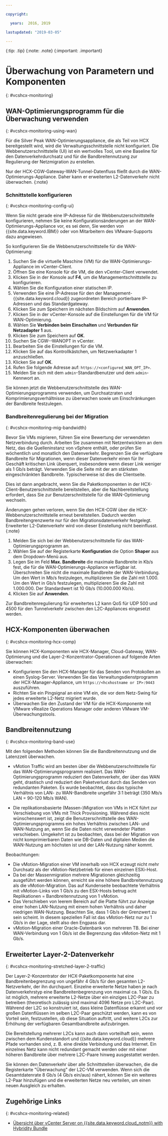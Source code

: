 ```yaml
---

copyright:

  years:  2016, 2019

lastupdated: "2019-03-05"

---
```


{:tip: .tip}
{:note: .note}
{:important: .important}

# Überwachung von Parametern und Komponenten
{: #vcshcx-monitoring}

## WAN-Optimierungsprogramm für die Überwachung verwenden
{: #vcshcx-monitoring-using-wan}

Für die Silver Peak WAN-Optimierungsappliance, die als Teil von HCX bereitgestellt wird, wird die Verwaltungsschnittstelle nicht konfiguriert. Die Webbenutzerschnittstelle (UI) ist ein wertvolles Tool, um eine Baseline für den Datenverkehrdurchsatz und für die Bandbreitennutzung zur Regulierung der Netzmigration zu erstellen.

Nur der HCX-CGW-Gateway-WAN-Tunnel-Datenfluss fließt durch die WAN-Optimierungs-Appliance. Daher kann er erweiterten L2-Datenverkehr nicht überwachen.
{:note}

### Schnittstelle konfigurieren
{: #vcshcx-monitoring-config-ui}

Wenn Sie nicht gerade eine IP-Adresse für die Webbenutzerschnittstelle konfigurieren, nehmen Sie keine Konfigurationsänderungen an der WAN-Optimierungs-Appliance vor, es sei denn, Sie werden von {{site.data.keyword.IBM}} oder von Mitarbeitern des VMware-Supports dazu angewiesen.   

So konfigurieren Sie die Webbenutzerschnittstelle für die WAN-Optimierung:
1.	Suchen Sie die virtuelle Maschine (VM) für die WAN-Optimierungs-Appliance im vCenter-Client.
2.	Öffnen Sie eine Konsole für die VM, die den vCenter-Client verwendet.
3.	Klicken Sie in der Konsole auf **F4**, um die Managementschnittstelle zu konfigurieren.
4.	Wählen Sie die Konfiguration einer statischen IP.
5.	Verwenden Sie eine IP-Adresse für den der Management-{{site.data.keyword.cloud}} zugeordneten Bereich portierbare IP-Adressen und das Standardgateway.
6.	Klicken Sie zum Speichern im nächsten Bildschirm auf **Anwenden**.
7.  Klicken Sie in der vCenter-Konsole auf die Einstellungen für die VM für WAN-Optimierung.
8.	Wählen Sie **Verbinden beim Einschalten** und **Verbunden für Netzadapter 1** aus.
9.	Klicken Sie zum Speichern auf **OK**.
10.	Suchen Sie CGW-<xxx>-WANOPT in vCenter.
11.	Bearbeiten Sie die Einstellungen für die VM.
12.	Klicken Sie auf das Kontrollkästchen, um Netzwerkadapter 1 anzuschließen.
13.	Klicken Sie auf **OK**.
14.	Rufen Sie folgende Adresse auf: `https://<configured_WAN_OPT_IP>`.
15.	Melden Sie sich mit dem `admin`-Standardbenutzer und dem `admin`-Kennwort an.

Sie können jetzt die Webbenutzerschnittstelle des WAN-Optimierungsprogramms verwenden, um Durchsatzraten und Komprimierungsverhältnisse zu überwachen sowie um Einschränkungen der Bandbreite festzulegen. 

### Bandbreitenregulierung bei der Migration
{: #vcshcx-monitoring-mig-bandwidth}

Bevor Sie VMs migrieren, führen Sie eine Bewertung der verwendeten Netzverbindung durch. Arbeiten Sie zusammen mit Netzentwicklern an dem Netz, das die Quelleninstanz von vSphere enthält, oder prüfen Sie wöchentlich und monatlich den Datenverkehr. Begrenzen Sie die verfügbare Bandbreite für Migrationen, wenn dieser Datenverkehr einen für Ihr Geschäft kritischen Link überquert, insbesondere wenn dieser Link weniger als 1 Gb/s beträgt. Verwenden Sie die Seite mit der am stärksten eingeschränkten Bandbreite. Typischerweise ist dies die Clientseite.

Dies ist dann angebracht, wenn Sie die Paketkomponenten in der HCX-Client-Benutzerschnittstelle bereitstellen, aber die Nachbereitstellung erfordert, dass Sie zur Benutzerschnittstelle für die WAN-Optimierung wechseln.

Änderungen gehen verloren, wenn Sie den HCX-CGW über die HCX-Webbenutzerschnittstelle erneut bereitstellen.
Dadurch werden Bandbreitengrenzwerte nur für den Migrationsdatenverkehr festgelegt. Erweiterter L2-Datenverkehr wird von dieser Einstellung nicht beeinflusst.
{:note}

1. Melden Sie sich bei der Webbenutzerschnittstelle für das WAN-Optimierungsprogramm an. 
2. Wählen Sie auf der Registerkarte **Konfiguration** die Option **Shaper** aus dem Dropdown-Menü aus.
3. Legen Sie im Feld **Max. Bandbreite** die maximale Bandbreite in Kb/s fest, die für die WAN-Optimierungs-Appliance verfügbar ist. Überschreiten Sie nicht die maximale Bandbreite der WAN-Verbindung. Um den Wert in Mb/s festzulegen, multiplizieren Sie die Zahl mit 1.000. Um den Wert in Gb/s festzulegen, multiplizieren Sie die Zahl mit 1.000.000. Der Standardwert ist 10 Gb/s (10.000.000 Kb/s). 
4. Klicken Sie auf **Anwenden**.

Zur Bandbreitenregulierung für erweitertes L2 kann QoS für UDP 500 und 4500 für den Tunnelverkehr zwischen den L2C-Appliances eingesetzt werden.

## HCX-Komponenten überwachen
{: #vcshcx-monitoring-hcx-comp}

Sie können HCX-Komponenten wie HCX-Manager, Cloud-Gateway, WAN-Optimierung und die Layer-2-Konzentrator-Operationen auf folgende Arten überwachen:

- Konfigurieren Sie den HCX-Manager für das Senden von Protokollen an einen Syslog-Server. Verwenden Sie das Verwaltungsdienstprogramm der HCX-Manager-Appliance, um `https://<hcxhostname or
IP>:9443` auszuführen.
- Richten Sie ein Pingsignal an eine VM ein, die vor dem Netz-Swing für jedes erweiterte L2-Netz migriert wurde.
- Überwachen Sie den Zustand der VM für die HCX-Komponente mit VMware vRealize Operations Manager oder anderen VMware VM-Überwachungstools.

## Bandbreitennutzung
{: #vcshcx-monitoring-band-use}

Mit den folgenden Methoden können Sie die Bandbreitennutzung und die Latenzzeit überwachen.

- vMotion Traffic wird am besten über die Webbenutzerschnittstelle für das WAN-Optimierungsprogramm realisiert. Das WAN-Optimierungsprogramm reduziert den Datenverkehr, der über das WAN geht, drastisch und reduziert den Paketverlust durch das Senden von redundanten Paketen. Es wurde beobachtet, dass das typische Verhältnis von LAN- zu WAN-Bandbreite ungefähr 3:1 beträgt (350 Mb/s LAN = 90-120 Mb/s WAN). 

- Die replikationsbasierte (Massen-)Migration von VMs in HCX führt zur Verschiebung von VMs mit Thick Provisioning. Während dies nicht wünschenswert ist, zeigt die Benutzerschnittstelle des WAN-Optimierungsprogramms ein hohes Verhältnis zwischen LAN- und WAN-Nutzung an, wenn Sie die Daten nicht verwendeter Platten verschieben. Umgekehrt ist zu beobachten, dass bei der Migration von nicht komprimierbaren Daten wie DB-Daten und digitalen Medien die WAN-Nutzung am höchsten ist und der LAN-Nutzung näher kommt. 

Beobachtungen:
- Die vMotion-Migration einer VM innerhalb von HCX erzeugt nicht mehr Durchsatz als der vMotion-Netzbetrieb für einen einzelnen ESXi-Host. 
- Da bei der Massenmigration mehrere Migrationen gleichzeitig ausgeführt werden können, erreicht sie eine höhere Bandbreitennutzung als die vMotion-Migration. Das auf Kundenseite beobachtete Verhältnis mit vMotion-Links von 1 Gb/s zu den ESX-Hosts betrug acht Replikationen = Bandbreitennutzung von 1 vMotion.
- Das Verschieben von leerem Bereich auf die Platte führt zur Anzeige einer hohen LAN-Nutzung mit einem hohen Verhältnis und daher niedrigen WAN-Nutzung. Beachten Sie, dass 1 Gb/s der Grenzwert zu sein scheint. In diesem speziellen Fall ist das vMotion-Netz nur zu 1 Gb/s in der Lage, stellt also den Engpass dar.
- vMotion-Migration einer Oracle-Datenbank von mehreren TB. Bei einer WAN-Verbindung von 1 Gb/s ist die Begrenzung das vMotion-Netz mit 1 Gb/s.

## Erweiterter Layer-2-Datenverkehr
{: #vcshcx-monitoring-stretched-layer-2-traffic}

Der Layer-2-Konzentrator der HCX-Paketkomponente hat eine Bandbreitenbegrenzung von ungefähr 4 Gb/s für den gesamten L2-Netzverkehr, der ihn durchquert. Einzelne erweiterte Netze haben je nach Datenverkehrstyp eine Bandbreitenbegrenzung von maximal ca. 1 Gb/s. Es ist möglich, mehrere erweiterte L2-Netze über ein einziges L2C-Paar zu betreiben (theoretisch zulässig sind maximal 4096 Netze pro L2C-Paar). Während der L2C so konstruiert ist, dass kleine Datenflüsse erkannt und vor großen Datenflüssen im selben L2C-Paar geschützt werden, kann es von Vorteil sein, festzustellen, ob diese Situation auftritt, und weitere L2Cs zur Erhöhung der verfügbaren Gesamtbandbreite aufzubringen.

Die Bereitstellung mehrerer L2Cs kann auch dann vorteilhaft sein, wenn zwischen dem Kundenstandort und {{site.data.keyword.cloud}} mehrere Pfade vorhanden sind, z. B. eine direkte Verbindung und das Internet. Ein einzelnes Netz kann nicht redundant gemacht werden oder mit einer höheren Bandbreite über mehrere L2C-Paare hinweg ausgestattet werden.

Sie können den Datenverkehr über alle Schnittstellen überwachen, die die Registerkarte "Überwachung" der L2C-VM verwenden. Wenn sich die Gesamtdatenrate 8 Gb/s (4 Gb/s ein/aus) nähert, können Sie ein weiteres L2-Paar hinzufügen und die erweiterten Netze neu verteilen, um einen neuen Ausgleich zu erhalten.

## Zugehörige Links
{: #vcshcx-monitoring-related}

* [Übersicht über vCenter Server on {{site.data.keyword.cloud_notm}} with Hybridity Bundle](/docs/services/vmwaresolutions/archiref/vcs?topic=vmware-solutions-vcs-hybridity-intro)   
